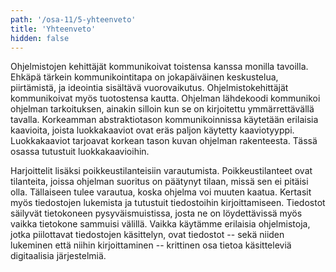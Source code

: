 ```yaml
---
path: '/osa-11/5-yhteenveto'
title: 'Yhteenveto'
hidden: false
---
```


Ohjelmistojen kehittäjät kommunikoivat toistensa kanssa monilla tavoilla. Ehkäpä tärkein kommunikointitapa on jokapäiväinen keskustelua, piirtämistä, ja ideointia sisältävä vuorovaikutus. Ohjelmistokehittäjät kommunikoivat myös tuotostensa kautta. Ohjelman lähdekoodi kommunikoi ohjelman tarkoituksen, ainakin silloin kun se on kirjoitettu ymmärrettävällä tavalla. Korkeamman abstraktiotason kommunikoinnissa käytetään erilaisia kaavioita, joista luokkakaaviot ovat eräs paljon käytetty kaaviotyyppi. Luokkakaaviot tarjoavat korkean tason kuvan ohjelman rakenteesta. Tässä osassa tutustuit luokkakaavioihin.

Harjoittelit lisäksi poikkeustilanteisiin varautumista. Poikkeustilanteet ovat tilanteita, joissa ohjelman suoritus on päätynyt tilaan, missä sen ei pitäisi olla. Tällaiseen tulee varautua, koska ohjelma voi muuten kaatua. Kertasit myös tiedostojen lukemista ja tutustuit tiedostoihin kirjoittamiseen. Tiedostot säilyvät tietokoneen pysyväismuistissa, josta ne on löydettävissä myös vaikka tietokone sammuisi välillä. Vaikka käytämme erilaisia ohjelmistoja, jotka piilottavat tiedostojen käsittelyn, ovat tiedostot -- sekä niiden lukeminen että niihin kirjoittaminen -- krittinen osa tietoa käsitteleviä digitaalisia järjestelmiä.

<quiz id="1fe72652-9e18-5ec2-85b0-af6147b749c9"></quiz>
